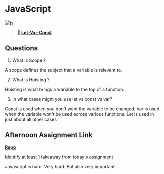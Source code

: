 # JavaScript

![js](https://bcw.blob.core.windows.net/public/img/courses/js.gif)

> **📖 [Let-Var-Const](https://codeworksacademy.com/fs-student-guide/resources/wk2/01-Let-Var-Const)**

## Questions

1. What is Scope ?

A scope defines the subject that a variable is relevant to.

2. What is Hoisting ?

Hoisting is what brings a wariable to the top of a function.

3. In what cases might you use let vs const vs var?

Const is used when you don't want the variable to be changed. 
Var is used when the variable won't be used across various functions.
Let is used in just about all other cases

## Afternoon Assignment Link

**[Repo](https://github.com/Ethan-Johnson17/witwics-1)**

Identify at least 1 takeaway from today's assignment

Javascript is hard. Very hard. But also very important.